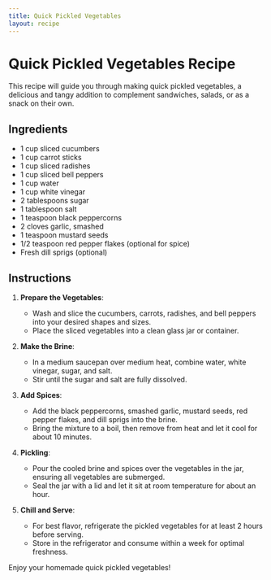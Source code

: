 ```yaml
---
title: Quick Pickled Vegetables
layout: recipe
---
```


# Quick Pickled Vegetables Recipe  
  
This recipe will guide you through making quick pickled vegetables, a delicious and tangy addition to complement sandwiches, salads, or as a snack on their own.  
  
## Ingredients  
  
- 1 cup sliced cucumbers  
- 1 cup carrot sticks  
- 1 cup sliced radishes  
- 1 cup sliced bell peppers  
- 1 cup water  
- 1 cup white vinegar  
- 2 tablespoons sugar  
- 1 tablespoon salt  
- 1 teaspoon black peppercorns  
- 2 cloves garlic, smashed  
- 1 teaspoon mustard seeds  
- 1/2 teaspoon red pepper flakes (optional for spice)  
- Fresh dill sprigs (optional)  
  
## Instructions  
  
1. **Prepare the Vegetables**:   
   - Wash and slice the cucumbers, carrots, radishes, and bell peppers into your desired shapes and sizes.  
   - Place the sliced vegetables into a clean glass jar or container.  
  
2. **Make the Brine**:  
   - In a medium saucepan over medium heat, combine water, white vinegar, sugar, and salt.  
   - Stir until the sugar and salt are fully dissolved.  
  
3. **Add Spices**:  
   - Add the black peppercorns, smashed garlic, mustard seeds, red pepper flakes, and dill sprigs into the brine.  
   - Bring the mixture to a boil, then remove from heat and let it cool for about 10 minutes.  
  
4. **Pickling**:  
   - Pour the cooled brine and spices over the vegetables in the jar, ensuring all vegetables are submerged.  
   - Seal the jar with a lid and let it sit at room temperature for about an hour.  
  
5. **Chill and Serve**:  
   - For best flavor, refrigerate the pickled vegetables for at least 2 hours before serving.  
   - Store in the refrigerator and consume within a week for optimal freshness.  
  
Enjoy your homemade quick pickled vegetables!  
